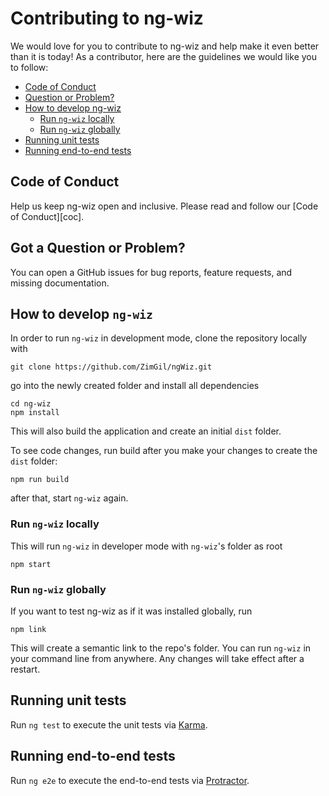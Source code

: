 # Contributing to ng-wiz

We would love for you to contribute to ng-wiz and help make it even better than it is
today! As a contributor, here are the guidelines we would like you to follow:

 - [Code of Conduct](#coc)
 - [Question or Problem?](#question)
 - [How to develop ng-wiz](#development)
   - [Run `ng-wiz` locally](#run-locally)
   - [Run `ng-wiz` globally](#run-globally)
 - [Running unit tests](#unit-tests)
 - [Running end-to-end tests](#ee-tests)

## <a name="coc"></a> Code of Conduct
Help us keep ng-wiz open and inclusive. Please read and follow our [Code of Conduct][coc].

## <a name="question"></a> Got a Question or Problem?

You can open a GitHub issues for bug reports, feature requests, and missing documentation.

## <a name="development"></a> How to develop `ng-wiz`

In order to run `ng-wiz` in development mode, clone the repository locally with
```
git clone https://github.com/ZimGil/ngWiz.git
```

go into the newly created folder and install all dependencies 
```
cd ng-wiz
npm install
```
This will also build the application and create an initial `dist` folder.

To see code changes, run build after you make your changes
to create the `dist` folder:
```
npm run build
```

after that, start `ng-wiz` again.

### <a name="run-locally"></a> Run `ng-wiz` locally
This will run `ng-wiz` in developer mode with
`ng-wiz`'s folder as root
```
npm start
```

### <a name="run-globally"></a> Run `ng-wiz` globally
If you want to test ng-wiz as if it was installed globally, run
```
npm link
```
This will create a semantic link to the repo's folder. You can run `ng-wiz` in your command line
from anywhere. Any changes will take effect after a restart.

## <a name="unit-tests"></a> Running unit tests

Run `ng test` to execute the unit tests via [Karma](https://karma-runner.github.io).

## <a name="ee-tests"></a> Running end-to-end tests

Run `ng e2e` to execute the end-to-end tests via [Protractor](http://www.protractortest.org/).
